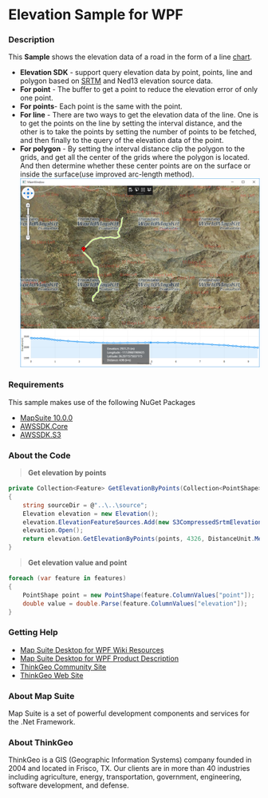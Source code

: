 
# Elevation Sample for WPF
### Description
This **Sample**   shows the elevation data of a road in the form of a line [chart][1].

- **Elevation SDK** - support query elevation data by point, points, line and polygon based on [SRTM][2] and Ned13 elevation source data.
 - **For point** - The buffer to get a point to reduce the elevation error of only one point.
 - **For points**- Each point is the same with the point.
 - **For line** - There are two ways to get the elevation data of the line. One is to get the points on the line by setting the interval distance, and the other is to take the points by setting the number of points to be fetched, and then finally to the query of the elevation data of the point.
 - **For polygon** - By setting the interval distance clip the polygon to the grids, and get all the center of the grids where the polygon is located. And then determine whether these center points are on the surface or inside the surface(use improved arc-length method).
![Alt text](./Screenshot.PNG)


### Requirements
This sample makes use of the following NuGet Packages

- [MapSuite 10.0.0][4]
- [AWSSDK.Core][5]
- [AWSSDK.S3][6]

### About the Code
>**Get elevation by points**
```cs
private Collection<Feature> GetElevationByPoints(Collection<PointShape> points)
{
	string sourceDir = @"..\..\source";
	Elevation elevation = new Elevation();
	elevation.ElevationFeatureSources.Add(new S3CompressedSrtmElevationFeatureSource(sourceDir + @"\index.shp", sourceDir, 3601, 3601, 1.0, 1.0, sourceDir));
	elevation.Open();
	return elevation.GetElevationByPoints(points, 4326, DistanceUnit.Meter);
}
```
> **Get elevation value and point**
```cs
foreach (var feature in features)
{
	PointShape point = new PointShape(feature.ColumnValues["point"]);
	double value = double.Parse(feature.ColumnValues["elevation"]);
}
```

### Getting Help
- [Map Suite Desktop for WPF Wiki Resources][7]
- [Map Suite Desktop for WPF Product Description][8]
- [ThinkGeo Community Site][9]
- [ThinkGeo Web Site][10]

### About Map Suite
Map Suite is a set of powerful development components and services for the .Net Framework.

### About ThinkGeo
ThinkGeo is a GIS (Geographic Information Systems) company founded in 2004 and located in Frisco, TX. Our clients are in more than 40 industries including agriculture, energy, transportation, government, engineering, software development, and defense.


  [1]: https://lvcharts.net/App/examples/v1/wpf/Basic%20Line%20Chart
  [2]: https://dds.cr.usgs.gov/srtm/version2_1/Documentation/SRTM_Topo.pdf
  [4]: https://www.nuget.org/packages?q=ThinkGeo
  [5]: https://www.nuget.org/packages?q=AWSSDK
  [6]: https://www.nuget.org/packages?q=AWSSDK
  [7]: http://wiki.thinkgeo.com/wiki/map_suite_desktop_for_wpf
  [8]: https://thinkgeo.com/desktop
  [9]: http://community.thinkgeo.com/
  [10]: https://www.thinkgeo.com/
